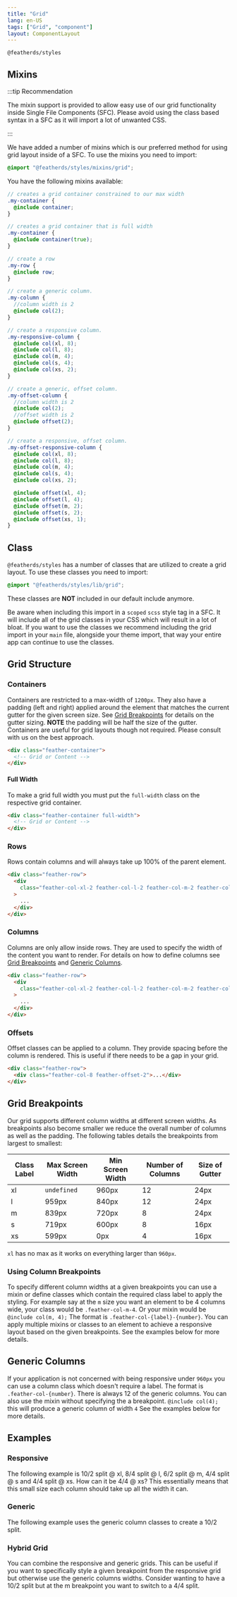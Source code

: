 ```yaml
---
title: "Grid"
lang: en-US
tags: ["Grid", "component"]
layout: ComponentLayout
---
```


`@featherds/styles`

## Mixins

:::tip Recommendation

The mixin support is provided to allow easy use of our grid functionality inside Single File Components (SFC). Please avoid using the class based syntax in a SFC as it will import a lot of unwanted CSS.

:::

We have added a number of mixins which is our preferred method for using grid layout inside of a SFC. To use the mixins you need to import:

```scss
@import "@featherds/styles/mixins/grid";
```

You have the following mixins available:

```scss
// creates a grid container constrained to our max width
.my-container {
  @include container;
}

// creates a grid container that is full width
.my-container {
  @include container(true);
}

// create a row
.my-row {
  @include row;
}

// create a generic column.
.my-column {
  //column width is 2
  @include col(2);
}

// create a responsive column.
.my-responsive-column {
  @include col(xl, 8);
  @include col(l, 8);
  @include col(m, 4);
  @include col(s, 4);
  @include col(xs, 2);
}

// create a generic, offset column.
.my-offset-column {
  //column width is 2
  @include col(2);
  //offset width is 2
  @include offset(2);
}

// create a responsive, offset column.
.my-offset-responsive-column {
  @include col(xl, 8);
  @include col(l, 8);
  @include col(m, 4);
  @include col(s, 4);
  @include col(xs, 2);

  @include offset(xl, 4);
  @include offset(l, 4);
  @include offset(m, 2);
  @include offset(s, 2);
  @include offset(xs, 1);
}
```

## Class

`@featherds/styles` has a number of classes that are utilized to create a grid layout. To use these classes you need to import:

```scss
@import "@featherds/styles/lib/grid";
```

These classes are **NOT** included in our default include anymore.

Be aware when including this import in a `scoped` `scss` style tag in a SFC. It will include all of the grid classes in your CSS which will result in a lot of bloat. If you want to use the classes we recommend including the grid import in your `main` file, alongside your theme import, that way your entire app can continue to use the classes.

## Grid Structure

### Containers

Containers are restricted to a max-width of `1200px`. They also have a padding (left and right) applied around the element that matches the current gutter for the given screen size. See [Grid Breakpoints](#grid-breakpoints) for details on the gutter sizing. **NOTE** the padding will be half the size of the gutter. Containers are useful for grid layouts though not required. Please consult with us on the best approach.

```html
<div class="feather-container">
  <!-- Grid or Content -->
</div>
```

#### Full Width

To make a grid full width you must put the `full-width` class on the respective grid container.

```html
<div class="feather-container full-width">
  <!-- Grid or Content -->
</div>
```

### Rows

Rows contain columns and will always take up 100% of the parent element.

```html
<div class="feather-row">
  <div
    class="feather-col-xl-2 feather-col-l-2 feather-col-m-2 feather-col-s-2 feather-col-xs-1"
  >
    ...
  </div>
</div>
```

### Columns

Columns are only allow inside rows. They are used to specify the width of the content you want to render. For details on how to define columns see [Grid Breakpoints](#grid-breakpoints) and [Generic Columns](#generic-columns).

```html
<div class="feather-row">
  <div
    class="feather-col-xl-2 feather-col-l-2 feather-col-m-2 feather-col-s-2 feather-col-xs-1"
  >
    ...
  </div>
</div>
```

### Offsets

Offset classes can be applied to a column. They provide spacing before the column is rendered. This is useful if there needs to be a gap in your grid.

```html
<div class="feather-row">
  <div class="feather-col-8 feather-offset-2">...</div>
</div>
```

## Grid Breakpoints

Our grid supports different column widths at different screen widths. As breakpoints also become smaller we reduce the overall number of columns as well as the padding. The following tables details the breakpoints from largest to smallest:

| Class Label | Max Screen Width | Min Screen Width | Number of Columns | Size of Gutter |
| ----------- | ---------------- | ---------------- | ----------------- | -------------- |
| xl          | `undefined`      | 960px            | 12                | 24px           |
| l           | 959px            | 840px            | 12                | 24px           |
| m           | 839px            | 720px            | 8                 | 24px           |
| s           | 719px            | 600px            | 8                 | 16px           |
| xs          | 599px            | 0px              | 4                 | 16px           |

`xl` has no max as it works on everything larger than `960px`.

### Using Column Breakpoints

To specify different column widths at a given breakpoints you can use a mixin or define classes which contain the required class label to apply the styling. For example say at the `m` size you want an element to be 4 columns wide, your class would be `.feather-col-m-4`. Or your mixin would be `@include col(m, 4);` The format is `.feather-col-{label}-{number}`. You can apply multiple mixins or classes to an element to achieve a responsive layout based on the given breakpoints. See the examples below for more details.

## Generic Columns

If your application is not concerned with being responsive under `960px` you can use a column class which doesn't require a label. The format is `.feather-col-{number}`. There is always 12 of the generic columns. You can also use the mixin without specifying the a breakpoint. `@include col(4);` this will produce a generic column of width `4` See the examples below for more details.

## Examples

### Responsive

The following example is 10/2 split @ xl, 8/4 split @ l, 6/2 split @ m, 4/4 split @ s and 4/4 split @ xs. How can it be 4/4 @ xs? This essentially means that this small size each column should take up all the width it can.

<Styles-ResponsiveGrid />

### Generic

The following example uses the generic column classes to create a 10/2 split.

<Styles-GenericGrid />

### Hybrid Grid

You can combine the responsive and generic grids. This can be useful if you want to specifically style a given breakpoint from the responsive grid but otherwise use the generic columns widths. Consider wanting to have a 10/2 split but at the m breakpoint you want to switch to a 4/4 split.

<Styles-HybridGrid />
